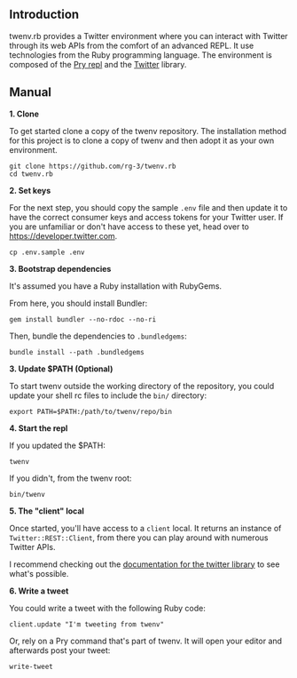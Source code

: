 ## Introduction

twenv.rb provides a Twitter environment where you can interact with Twitter through
its web APIs from the comfort of an advanced REPL. It use technologies from the
Ruby programming language. The environment is composed of the [Pry repl](https://github.com/pry/pry)
and the [Twitter](https://github.com/sferik/twitter) library.

## Manual

__1. Clone__

To get started clone a copy of the twenv repository.
The installation method for this project is to clone a copy of twenv and
then adopt it as your own environment.  

	git clone https://github.com/rg-3/twenv.rb
	cd twenv.rb

__2. Set keys__

For the next step, you should copy the sample `.env` file and then update it to
have the correct consumer keys and access tokens for your Twitter user. If you
are unfamiliar or don't have access to these yet, head over to https://developer.twitter.com.

	cp .env.sample .env

__3. Bootstrap dependencies__

It's assumed you have a Ruby installation with RubyGems.

From here, you should install Bundler:

	gem install bundler --no-rdoc --no-ri

Then, bundle the dependencies to `.bundledgems`:

	bundle install --path .bundledgems

__3. Update $PATH (Optional)__

To start twenv outside the working directory of the repository, you
could update your shell rc files to include the `bin/` directory:

	export PATH=$PATH:/path/to/twenv/repo/bin

__4. Start the repl__

If you updated the $PATH:

	twenv

If you didn't, from the twenv root:

	bin/twenv

__5. The "client" local__

Once started, you'll have access to a `client` local. It returns an instance
of `Twitter::REST::Client`, from there you can play around with numerous
Twitter APIs.

I recommend checking out the
[documentation for the twitter library](https://www.rubydoc.info/gems/twitter)
to see what's possible.

__6. Write a tweet__

You could write a tweet with the following Ruby code:

    client.update "I'm tweeting from twenv"

Or, rely on a Pry command that's part of twenv. It will open your editor and
afterwards post your tweet:

    write-tweet
